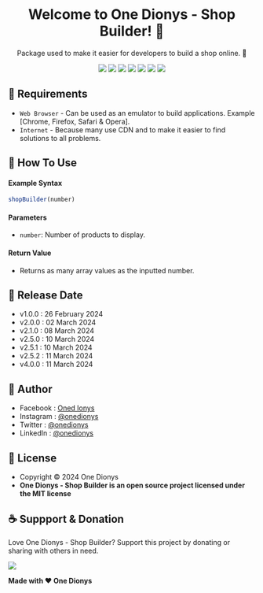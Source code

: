 <h1 align="center">Welcome to One Dionys - Shop Builder! 👋 </h1>

<p align="center">Package used to make it easier for developers to build a shop online. 💖 </p>

<p align="center">
<img src="https://img.shields.io/github/contributors/onedionys/onedionys-shop-builder?style=flat-square">
<img src="https://img.shields.io/github/issues/onedionys/onedionys-shop-builder?style=flat-square">
<img src="https://img.shields.io/github/stars/onedionys/onedionys-shop-builder?style=flat-square"> 
<img src="https://img.shields.io/github/forks/onedionys/onedionys-shop-builder?style=flat-square">
<img src="https://img.shields.io/github/last-commit/onedionys/onedionys-shop-builder.svg?style=flat-square">
<img src="https://img.shields.io/github/languages/code-size/onedionys/onedionys-shop-builder?style=flat-square">
<img src="https://img.shields.io/github/license/onedionys/onedionys-shop-builder?style=flat-square">
</p>

## 💾 Requirements

* `Web Browser` - Can be used as an emulator to build applications. Example [Chrome, Firefox, Safari & Opera].
* `Internet` - Because many use CDN and to make it easier to find solutions to all problems.

## 🎯 How To Use

#### Example Syntax

```javascript
shopBuilder(number)
```

#### Parameters

* `number`: Number of products to display.

#### Return Value

* Returns as many array values as the inputted number.

## 📆 Release Date

* v1.0.0 : 26 February 2024
* v2.0.0 : 02 March 2024
* v2.1.0 : 08 March 2024
* v2.5.0 : 10 March 2024
* v2.5.1 : 10 March 2024
* v2.5.2 : 11 March 2024
* v4.0.0 : 11 March 2024

## 🧑 Author

* Facebook : <a href="https://www.facebook.com/theonedionys"> Oned Ionys</a>
* Instagram : <a href="https://www.instagram.com/onedionys/"> @onedionys</a>
* Twitter : <a href="https://twitter.com/onedionys"> @onedionys</a>
* LinkedIn :  <a href="https://www.linkedin.com/in/onedionys/"> @onedionys</a>

## 📝 License

* Copyright © 2024 One Dionys
* **One Dionys - Shop Builder is an open source project licensed under the MIT license**

## ☕️ Suppport & Donation

Love One Dionys - Shop Builder? Support this project by donating or sharing with others in need.

<a href="https://www.buymeacoffee.com/onedionys"><img src="https://img.shields.io/badge/Buy_Me_A_Coffee-FFDD00?style=for-the-badge&logo=buy-me-a-coffee&logoColor=black"/> </a>

**Made with ❤️ One Dionys**
